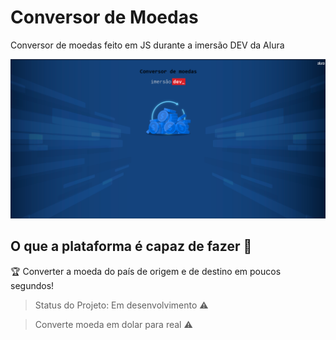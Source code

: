 # Conversor de Moedas
<p align="justify">Conversor de moedas feito em JS durante a imersão DEV da Alura</p>

<img src="/src/images/conversor_de_moedas.png">

## O que a plataforma é capaz de fazer :checkered_flag:

:trophy: Converter a moeda do país de origem e de destino em poucos segundos!


> Status do Projeto: Em desenvolvimento :warning:

> Converte moeda em dolar para real :warning:

